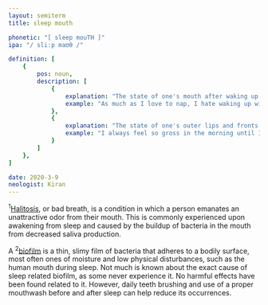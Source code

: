 ```yaml
---
layout: semiterm
title: sleep mouth

phonetic: "[ sleep mouTH ]"
ipa: "/ sliːp maʊθ /"

definition: [
	{
		pos: noun,
		description: [
			{
				explanation: "The state of one's mouth after waking up from a sleep/nap, usually categorized by unexpected dryness, wetness, and/or halitosis<sup>1</sup>.",
				example: "As much as I love to nap, I hate waking up with sleep mouth."
			},
			{
				explanation: "The state of one's outer lips and fronts of teeth when they are covered with a thin layer of biofilm<sup>2</sup>, typically formed when sleeping for an extended period of time.",
				example: "I always feel so gross in the morning until I clean my morning mouth."
			}
		]
	},
]

date: 2020-3-9
neologist: Kiran
---
```


<p class="info-text"><sup>1</sup><a class="inline" href="https://en.wikipedia.org/wiki/Halitosis">Halitosis</a>, or bad breath, is a condition in which a person emanates an unattractive odor from their mouth. This is commonly experienced upon awakening from sleep and caused by the buildup of bacteria in the mouth from decreased saliva production.</p>

<p class="info-text">A <sup>2</sup><a class="inline" href="https://en.wikipedia.org/wiki/Biofilm">biofilm</a> is a thin, slimy film of bacteria that adheres to a bodily surface, most often ones of moisture and low physical disturbances, such as the human mouth during sleep. Not much is known about the exact cause of sleep related biofilm, as some never experience it. No harmful effects have been found related to it. However, daily teeth brushing and use of a proper mouthwash before and after sleep can help reduce its occurrences.</p>